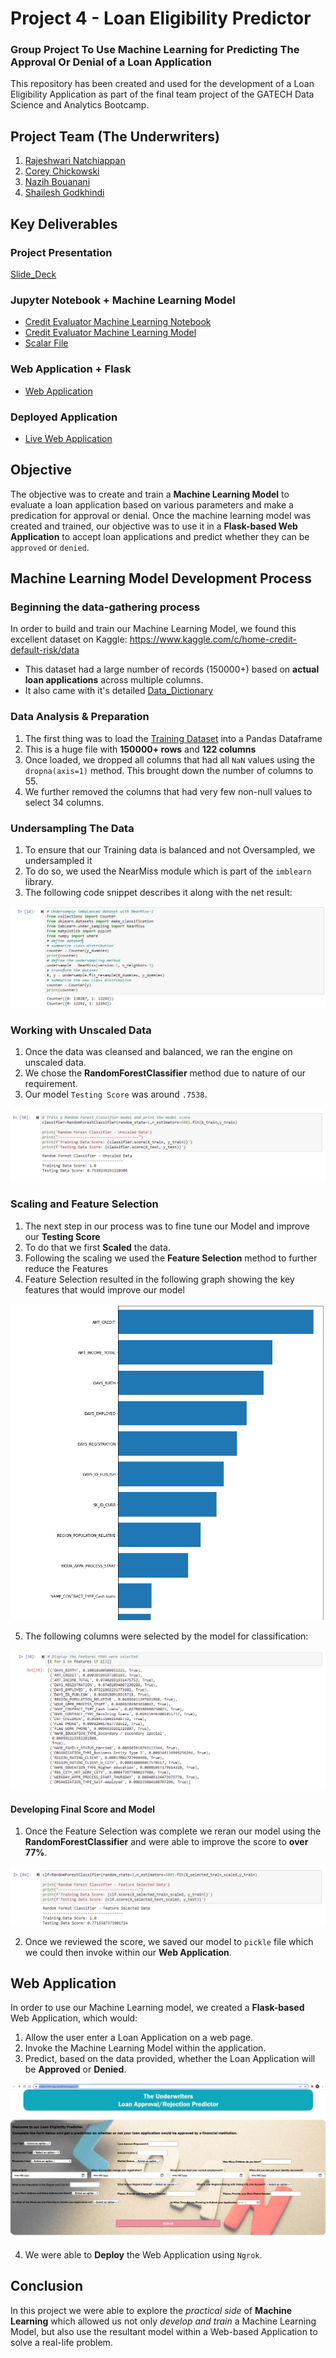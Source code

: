 # Project 4 - Loan Eligibility Predictor
### Group Project To Use Machine Learning for Predicting The Approval Or Denial of a Loan Application
This repository has been created and used for the development of a Loan Eligibility Application as part of the final team project of the GATECH Data Science and Analytics Bootcamp.

## Project Team (The Underwriters)
1. [Rajeshwari Natchiappan](https://github.com/RajiNatch)
2. [Corey Chickowski](https://github.com/cchickowski)
3. [Nazih Bouanani](https://github.com/NazihZaz)
4. [Shailesh Godkhindi](https://github.com/sgodkhindi)

## Key Deliverables
### Project Presentation
[Slide_Deck](Project-4-Presentation.pptx)

### Jupyter Notebook + Machine Learning Model
- [Credit Evaluator Machine Learning Notebook](Credit_Risk_Evaluator.ipynb)
- [Credit Evaluator Machine Learning Model](Credit_Risk_Evaluator_Model.zip)
- [Scalar File](scaler.sav)

### Web Application + Flask
- [Web Application](webpage/app.py)

### Deployed Application
- [Live Web Application](http://3c63-2600-1700-42d2-a840-f0d3-73ef-cad8-dac8.ngrok.io/)

## Objective
The objective was to create and train a **Machine Learning Model** to evaluate a loan application based on various parameters and make a predication for approval or denial. Once the machine learning model was created and trained, our objective was to use it in a **Flask-based Web Application** to accept loan applications and predict whether they can be `approved` or `denied`.  

## Machine Learning Model Development Process

### Beginning the data-gathering process
In order to build and train our Machine Learning Model, we found this excellent dataset on Kaggle:
https://www.kaggle.com/c/home-credit-default-risk/data

* This dataset had a large number of records (150000+) based on **actual loan applications** across multiple columns. 
* It also came with it's detailed [Data_Dictionary](Data_Dictionary.csv)

### Data Analysis & Preparation
1. The first thing was to load the [Training Dataset](Resources/application_train.csv) into a Pandas Dataframe
2. This is a huge file with **150000+ rows** and **122 columns**
3. Once loaded, we dropped all columns that had all `NaN` values using the `dropna(axis=1)` method. This brought down the number of columns to 55.
4. We further removed the columns that had very few non-null values to select 34 columns.

### Undersampling The Data
1. To ensure that our Training data is balanced and not Oversampled, we undersampled it
2. To do so, we used the NearMiss module which is part of the `imblearn` library.
3. The following code snippet describes it along with the net result:

![Under Sampling](Images/under_sampling.PNG)

### Working with Unscaled Data
1. Once the data was cleansed and balanced, we ran the engine on unscaled data.
2. We chose the **RandomForestClassifier** method due to nature of our requirement.
3. Our model `Testing Score` was around `.7538`.

![Unscaled Score](Images/unscaled_score.png)

### Scaling and Feature Selection
1. The next step in our process was to fine tune our Model and improve our **Testing Score**
2. To do that we first **Scaled** the data. 
3. Following the scaling we used the **Feature Selection** method to further reduce the Features
4. Feature Selection resulted in the following graph showing the key features that would improve our model

![Feature Selection](Images/feature_selection.png)

5. The following columns were selected by the model for classification:

![Selected_Columns](Images/selected_columns.png)

#### Developing Final Score and Model 
1. Once the Feature Selection was complete we reran our model using the **RandomForestClassifier** and were able to improve the score to **over 77%**.

![Final_Score](Images/final_score.png)

2. Once we reviewed the score, we saved our model to `pickle` file which we could then invoke within our **Web Application**.

## Web Application
In order to use our Machine Learning model, we created a **Flask-based** Web Application, which would: 
1. Allow the user enter a Loan Application on a web page.
2. Invoke the Machine Learning Model within the application.
3. Predict, based on the data provided, whether the Loan Application will be **Approved** or **Denied**.

![Web Application](Images/app_image.png)

4. We were able to **Deploy** the Web Application using `Ngrok`.

## Conclusion
In this project we were able to explore the *practical side* of **Machine Learning** which allowed us not only *develop and train* a Machine Learning Model, but also use the resultant model within a Web-based Application to solve a real-life problem.

